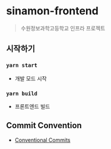 # sinamon-frontend

> 수원정보과학고등학교 인프라 프로젝트


## 시작하기

### `yarn start`

- 개발 모드 시작

### `yarn build`

- 프론트엔드 빌드


## Commit Convention

- [Conventional Commits](https://www.conventionalcommits.org/en/v1.0.0/)